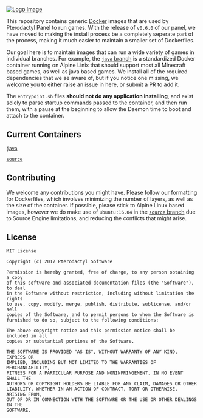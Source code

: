 [![Logo Image](https://cdn.pterodactyl.io/logos/Banner%20Logo%20Black@2x.png)](https://pterodactyl.io)

This repository contains generic [Docker](https://docker.com) images that are used by Pterodactyl Panel to run games. With the release of `v0.6.0` of our panel, we have moved to making the install process be a completely seperate part of the process, making it much easier to maintain a smaller set of Dockerfiles.

Our goal here is to maintain images that can run a wide variety of games in individual branches. For example, the [`java` branch](https://github.com/Pterodactyl/Containers/tree/java) is a standardized Docker container running on Alpine Linix that should support most all Minecraft based games, as well as java based games. We install all of the required dependencies that we ae aware of, but if you notice one missing, we welcome you to either raise an issue in here, or submit a PR to add it.

The `entrypoint.sh` files **should not do any application installing**, and exist solely to parse startup commands passed to the container, and then run them, with a pause at the beginning to allow the Daemon time to boot and attach to the container.

## Current Containers
[`java`](https://github.com/Pterodactyl/Containers/tree/java)

[`source`](https://github.com/Pterodactyl/Containers/tree/source)

## Contributing
We welcome any contributions you might have. Please follow our formatting for Dockerfiles, which involves minimizing the number of layers, as well as the size of the container. If possible, please stick to Alpine Linux based images, however we do make use of `ubuntu:16.04` in the [`source` branch](https://github.com/Pterodactyl/Containers/tree/source) due to Source Engine limitations, and reducing the conflicts that might arise.

## License
```
MIT License

Copyright (c) 2017 Pterodactyl Software

Permission is hereby granted, free of charge, to any person obtaining a copy
of this software and associated documentation files (the "Software"), to deal
in the Software without restriction, including without limitation the rights
to use, copy, modify, merge, publish, distribute, sublicense, and/or sell
copies of the Software, and to permit persons to whom the Software is
furnished to do so, subject to the following conditions:

The above copyright notice and this permission notice shall be included in all
copies or substantial portions of the Software.

THE SOFTWARE IS PROVIDED "AS IS", WITHOUT WARRANTY OF ANY KIND, EXPRESS OR
IMPLIED, INCLUDING BUT NOT LIMITED TO THE WARRANTIES OF MERCHANTABILITY,
FITNESS FOR A PARTICULAR PURPOSE AND NONINFRINGEMENT. IN NO EVENT SHALL THE
AUTHORS OR COPYRIGHT HOLDERS BE LIABLE FOR ANY CLAIM, DAMAGES OR OTHER
LIABILITY, WHETHER IN AN ACTION OF CONTRACT, TORT OR OTHERWISE, ARISING FROM,
OUT OF OR IN CONNECTION WITH THE SOFTWARE OR THE USE OR OTHER DEALINGS IN THE
SOFTWARE.
```